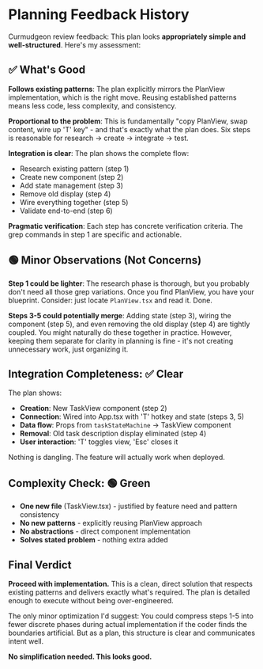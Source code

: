 # Planning Feedback History

Curmudgeon review feedback: This plan looks **appropriately simple and well-structured**. Here's my assessment:

## ✅ What's Good

**Follows existing patterns**: The plan explicitly mirrors the PlanView implementation, which is the right move. Reusing established patterns means less code, less complexity, and consistency.

**Proportional to the problem**: This is fundamentally "copy PlanView, swap content, wire up 'T' key" - and that's exactly what the plan does. Six steps is reasonable for research → create → integrate → test.

**Integration is clear**: The plan shows the complete flow:
- Research existing pattern (step 1)
- Create new component (step 2)
- Add state management (step 3)
- Remove old display (step 4)
- Wire everything together (step 5)
- Validate end-to-end (step 6)

**Pragmatic verification**: Each step has concrete verification criteria. The grep commands in step 1 are specific and actionable.

## 🟢 Minor Observations (Not Concerns)

**Step 1 could be lighter**: The research phase is thorough, but you probably don't need all those grep variations. Once you find PlanView, you have your blueprint. Consider: just locate `PlanView.tsx` and read it. Done.

**Steps 3-5 could potentially merge**: Adding state (step 3), wiring the component (step 5), and even removing the old display (step 4) are tightly coupled. You might naturally do these together in practice. However, keeping them separate for clarity in planning is fine - it's not creating unnecessary work, just organizing it.

## Integration Completeness: ✅ Clear

The plan shows:
- **Creation**: New TaskView component (step 2)
- **Connection**: Wired into App.tsx with 'T' hotkey and state (steps 3, 5)
- **Data flow**: Props from `taskStateMachine` → TaskView component
- **Removal**: Old task description display eliminated (step 4)
- **User interaction**: 'T' toggles view, 'Esc' closes it

Nothing is dangling. The feature will actually work when deployed.

## Complexity Check: 🟢 Green

- **One new file** (TaskView.tsx) - justified by feature need and pattern consistency
- **No new patterns** - explicitly reusing PlanView approach
- **No abstractions** - direct component implementation
- **Solves stated problem** - nothing extra added

## Final Verdict

**Proceed with implementation.** This is a clean, direct solution that respects existing patterns and delivers exactly what's required. The plan is detailed enough to execute without being over-engineered.

The only minor optimization I'd suggest: You could compress steps 1-5 into fewer discrete phases during actual implementation if the coder finds the boundaries artificial. But as a plan, this structure is clear and communicates intent well.

**No simplification needed. This looks good.**